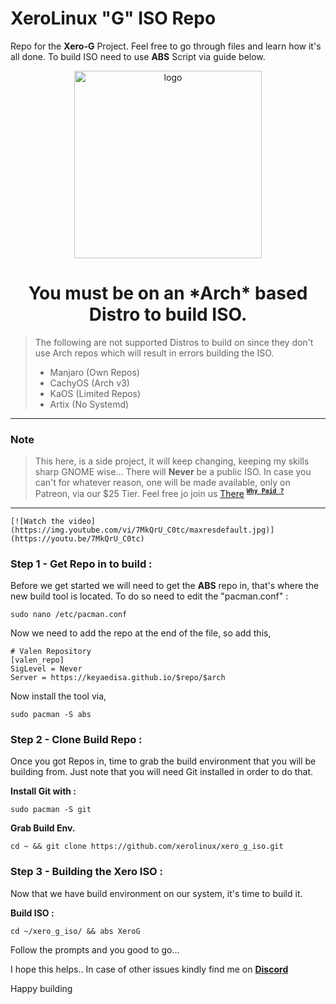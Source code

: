 # XeroLinux "G" ISO Repo

Repo for the **Xero-G** Project. Feel free to go through files and learn how it's all done. To build ISO need to use **ABS** Script via guide below.

<p align="center">
    <img width="300" src="https://i.imgur.com/QWqMIsr.png" alt="logo">
</p>

<h1 align="center">You must be on an *Arch* based Distro to build ISO.</h1>

> The following are not supported Distros to build on since they
> don't use Arch repos which will result in errors building the ISO.
> - Manjaro (Own Repos)
> - CachyOS (Arch v3)
> - KaOS (Limited Repos)
> - Artix (No Systemd)
-----------------------------------------------------------------
### Note
> This here, is a side project, it will keep changing, keeping my skills sharp GNOME wise...
> There will **Never** be a public ISO. In case you can't for whatever reason, one will be made available,
> only on Patreon, via our $25 Tier. Feel free jo join us [There](https://patreon.com/XeroLinux) <sup>[**`Why Paid ?`**](https://github.com/xerolinux/xero_g_iso/blob/main/support.md)</sup>
-----------------------------------------------------------------

<p align="center">

    [![Watch the video](https://img.youtube.com/vi/7MkQrU_C0tc/maxresdefault.jpg)](https://youtu.be/7MkQrU_C0tc)

</p>

### Step 1 - Get Repo in to build :

Before we get started we will need to get the **ABS** repo in, that's where the new build tool is located. To do so need to edit the "pacman.conf" :

```
sudo nano /etc/pacman.conf
```

Now we need to add the repo at the end of the file, so add this,
```
# Valen Repository
[valen_repo]
SigLevel = Never
Server = https://keyaedisa.github.io/$repo/$arch
```
Now install the tool via,
```
sudo pacman -S abs
```
### Step 2 - Clone Build Repo :

Once you got Repos in, time to grab the build environment that you will be building from. Just note that you will need Git installed in order to do that.

**Install Git with :**
```
sudo pacman -S git
```
**Grab Build Env.**
```
cd ~ && git clone https://github.com/xerolinux/xero_g_iso.git
```

### Step 3 - Building the Xero ISO :

Now that we have build environment on our system, it's time to build it.

**Build ISO :**
```
cd ~/xero_g_iso/ && abs XeroG
```

Follow the prompts and you good to go...

I hope this helps.. In case of other issues kindly find me on [**Discord**](https://discord.gg/Xg6T78ahtK)

Happy building
